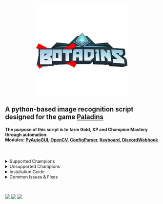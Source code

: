 <html>
   <p align="center">
      <a href="https://github.com/curv3ball/Botadins">
      <img src="https://github.com/curv3ball/Botadins/blob/main/images/logo.png?raw=true" alt="Logo" width="300" height="300">
      </a>
   <h2>
      A python-based image recognition script designed for the game <a href="https://www.paladins.com">Paladins</a>
   </h2>
   <h4>
      The purpose of this script is to farm Gold, XP and Champion Mastery through automation.<br>
      Modules: <a href="https://pypi.org/project/PyAutoGUI/">PyAutoGUI</a>, 
      <a href="https://pypi.org/project/opencv-python/">OpenCV</a>, 
      <a href="https://docs.python.org/3/library/configparser.html#module-configparser">ConfigParser</a>, 
      <a href="https://pypi.org/project/keyboard/">Keyboard</a>, 
      <a href="https://pypi.org/project/discord-webhook/">DiscordWebhook</a> 
      <br> <br> <br>
   </h4>
   <details>
      <summary>Supported Champions</summary>
      <br>
      Androxus, Ash, Barik, Buck, Cassie, Evie, Furia, Grohk, Grover, IO, Jenos, Khan, Kinessa, Lex<br> Lian, Maeve, Makoa, Octavia
      Pip, Ruckus, Saati, Seris, Sha Lin, Terminus, Tiberius, Tyra, VII, Viktor, Vora
   </details>
   <details>
      <summary>Unsupported Champions</summary>
      <br>
      Atlas, Azaan, Betty La Bomba, Bomb King, Corvus, Dredge, Drogoz, Fernando, Imano, Inara, Koga<br> Lillith, Mal'Damba, Moji, Raum
      Rei, Skye, Strix, Talus, Torvald, Vatu, Vivian, Willo, Yagorath, Ying, Zhin
   </details>
   
   <details>
      <summary>Installation Guide</summary>
      <br>
      Download the loader from <a href="https://github.com/curv3ball/Botadins/releases/download/loader/botadins.loader.rar">Here</a> <br>
      Open botadins-loader.exe and click "Check for updates". This will download the latest files<br>
      Open settings.ini and type the champion you want to use (exactly how it is in game)<br>
      Set your discord webhook in settings.ini for script updates *optional*<br>
      Open paladins and set your resolution to 1920x1080, then click Load on the loader
   </details>
   
   <details>
      <summary>Common Issues & Fixes</summary><br>
      <details>
         <summary>Window instantly closing</summary>
         Install python from <a href="https://www.python.org/ftp/python/3.10.7/python-3.10.7-amd64.exe">this link</a></b>
      </details>
      <details>
         <summary>No module named win32api</summary>
         open command prompt, type <b>pip install pypiwin32</b>
      </details>
      <details>
         <summary>Bot idling/Doing nothing</summary>
         Set in-game resolution to 1920x1080 and dont move your mouse while bot is running</b>
      </details>
   </details>
   <br><br>
</html>

![](https://img.shields.io/github/downloads/curv3ball/botadins/total?color=blue&logo=download-widget)
![](https://img.shields.io/github/commit-activity/m/curv3ball/botadins?color=blue&label=updates)
![](https://img.shields.io/github/last-commit/curv3ball/botadins?color=blue&label=last%20update)

